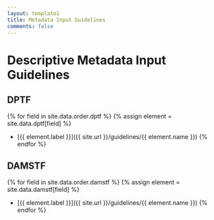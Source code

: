 ```yaml
---
layout: template1
title: Metadata Input Guidelines
comments: false
---
```


# Descriptive Metadata Input Guidelines

## DPTF
{% for field in site.data.order.dptf %}
  {% assign element = site.data.dptf[field] %}
  * [{{ element.label }}]({{ site.url }}/guidelines/{{ element.name }})
{% endfor %}

## DAMSTF
{% for field in site.data.order.damstf %}
  {% assign element = site.data.damstf[field] %}
  * [{{ element.label }}]({{ site.url }}/guidelines/{{ element.name }})
{% endfor %}
